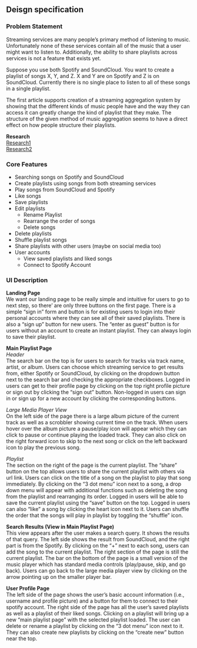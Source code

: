 ## Deisgn specification

### Problem Statement

Streaming services are many people’s primary method of listening to music. Unfortunately none of these services contain all of the music that a user might want to listen to. Additionally, the ability to share playlists across services is not a feature that exists yet.   

Suppose you use both Spotify and SoundCloud. You want to create a playlist of songs X, Y, and Z. X and Y are on Spotify and Z is on SoundCloud. Currently there is no single place to listen to all of these songs in a single playlist.  

The first article supports creation of a streaming aggregation system by showing that the different kinds of music people have and the way they can access it can greatly change the kind of playlist that they make. The structure of the given method of music aggregation seems to have a direct effect on how people structure their playlists.   

**Research**   
[Research1](http://www.tandfonline.com/doi/abs/10.1080/03007766.2015.1021174)   
[Research2](http://www.tandfonline.com/doi/abs/10.1080/03007760500159088)

### Core Features

* Searching songs on Spotify and SoundCloud
* Create playlists using songs from both streaming services
* Play songs from SoundCloud and Spotify
* Like songs
* Save playlists
* Edit playlists
	* Rename Playlist
	* Rearrange the order of songs
	* Delete songs
* Delete playlists
* Shuffle playlist songs
* Share playlists with other users (maybe on social media too)
* User accounts
	* View saved playlists and liked songs
	* Connect to Spotify Account 


### UI Description

**Landing Page**      
We want our landing page to be really simple and intuitive for users to go to next step, so there’ are only three buttons on the first page. There is a simple “sign in” form and button is for existing users to login into their personal accounts where they can see all of their saved playlists. There is also a “sign up” button for new users. The “enter as guest” button is for users without an account to create an instant playlist. They can always login to save their playlist.   

**Main Playlist Page**  
*Header*   
The search bar on the top is for users to search for tracks via track name, artist, or album. Users can choose which streaming service to get results from, either Spotify or SoundCloud, by clicking on the dropdown button next to the search bar and checking the appropriate checkboxes. Logged in users can get to their profile page by clicking on the top right profile picture or sign out by clicking the “sign out” button. Non-logged in users can sign in or sign up for a new account by clicking the corresponding buttons.  

*Large Media Player View*   
On the left side of the page there is a large album picture of the current track as well as a scrobbler showing current time on the track. When users hover over the album picture a pause/play icon will appear which they can click to pause or continue playing the loaded track. They can also click on the right forward icon to skip to the next song or click on the left backward icon to play the previous song. 

*Playlist*   
The section on the right of the page is the current playlist. The “share” button on the top allows users to share the current playlist with others via url link. Users can click on the title of a song on the playlist to play that song immediately. By clicking on the “3 dot menu” icon next to a song, a drop down menu will appear with additional functions such as deleting the song from the playlist and rearranging its order. Logged in users will be able to save the current playlist using the “save” button on the top. Logged in users can also “like” a song by clicking the heart icon next to it. Users can shuffle the order that the songs will play in playlist by toggling the “shuffle” icon.   

**Search Results (View in Main Playlist Page)**  
This view appears after the user makes a search query. It shows the results of that query. The left side shows the result from SoundCloud, and the right part is from the Spotify. By clicking on the “+” next to each song, users can add the song to the current playlist. The right section of the page is still the current playlist. The bar on the bottom of the page is a small version of the music player which has standard media controls (play/pause, skip, and go back). Users can go back to the large media player view by clicking on the arrow pointing up on the smaller player bar.   

**User Profile Page**   
The left side of the page shows the user’s basic account information (i.e., username and profile picture) and a button for them to connect to their spotify account. The right side of the page has all the user’s saved playlists as well as a playlist of their liked songs. Clicking on a playlist will bring up a new “main playlist page” with the selected playlist loaded. The user can delete or rename a playlist by clicking on the “3 dot menu” icon next to it. They can also create new playlists by clicking on the “create new” button near the top.  